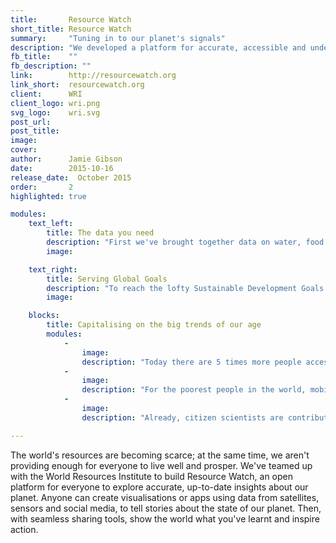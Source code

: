```yaml
---
title:       Resource Watch
short_title: Resource Watch
summary:     "Tuning in to our planet's signals"
description: "We developed a platform for accurate, accessible and understandable insights about our world, working with WRI and many other partners"
fb_title:    ""
fb_description: "" 
link:        http://resourcewatch.org
link_short:  resourcewatch.org
client:      WRI
client_logo: wri.png
svg_logo:    wri.svg
post_url:    
post_title:  
image:       
cover:       
author:      Jamie Gibson
date:        2015-10-16
release_date:  October 2015
order:       2
highlighted: true  

modules:
    text_left:
        title: The data you need
        description: "First we've brought together data on water, food security, conservation, climate change and much much more. But we know that if you want to truly understand these issues, and the interrelations between them, you need intuitive visualisations. With insights, dashboards and Planet Pulse, you've got multiple angles to analyse the data."
        image: 

    text_right:
        title: Serving Global Goals
        description: "To reach the lofty Sustainable Development Goals agreed in September 2015, we need precise data to act in the right places at the right time. Moreover we need to share this data widely, using advances in machine learning, data processing and mobile phone ownership to give insights to the people on the frontline of social development and environmental protection."
        image: 

    blocks:
        title: Capitalising on the big trends of our age
        modules:
            -
                image: 
                description: "Today there are 5 times more people accessing the internet on mobiles than desktops. In 5 years four fifths of the world’s adults will own a smartphone and around 90% of the world will have 3G coverage. By building mobile first services, Resource Watch will be able to reach a global audience of billions."
            -
                image: 
                description: "For the poorest people in the world, mobile technology can balance inequalities in access to information. By releasing more open data and presenting it in a way that people can understand and easily access, Resource Watch will be a tool for all."
            -
                image: 
                description: "Already, citizen scientists are contributing more observations of key species than professional academics. With advanced, easy-to-use analytical tools, these scientists can also create knowledge and insight, right here on Resource Watch."

---
```

The world's resources are becoming scarce; at the same time, we aren't providing enough for everyone to live well and prosper. We've teamed up with the World Resources Institute to build Resource Watch, an open platform for everyone to explore accurate, up-to-date insights about our planet. Anyone can create visualisations or apps using data from satellites, sensors and social media, to tell stories about the state of our planet. Then, with seamless sharing tools, show the world what you've learnt and inspire action.
